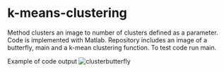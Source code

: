 # k-means-clustering
Method clusters an image to number of clusters defined as a parameter. Code is implemented with Matlab. Repository includes an image of a butterfly, main and a k-mean clustering function. To test code run main.

Example of code output
![clusterbutterfly](https://user-images.githubusercontent.com/55585889/121554636-fbf48a80-ca1a-11eb-9c6c-84edda21175c.png)
